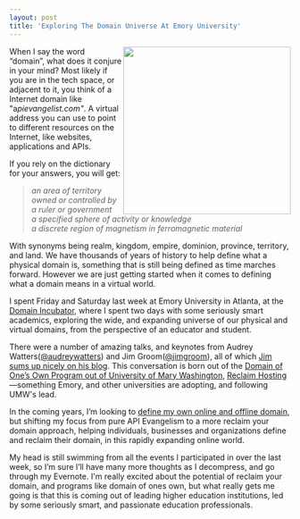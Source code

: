 ```yaml
---
layout: post
title: 'Exploring The Domain Universe At Emory University'
---
```

<p><img src="https://s3.amazonaws.com/kinlane-productions/universities/emory-university-logo.jpg" alt="" width="300" align="right" /></p>
<p>When I say the word &ldquo;domain&rdquo;, what does it conjure in your mind? Most likely if you are in the tech space, or adjacent to it, you think of a Internet domain like "a<em>pievangelist.com"</em>.  A virtual address you can use to point to different resources on the Internet, like websites, applications and APIs.</p>
<p>If you rely on the dictionary for your answers, you will get:</p>
<blockquote><em> an area of territory owned or controlled by a ruler or government<br /> a specified sphere of activity or knowledge<br /> a discrete region of magnetism in ferromagnetic material<br /> </em></blockquote>
<p>With synonyms being realm, kingdom, empire, dominion, province, territory, and land. We have thousands of years of history to help define what a physical domain is, something that is still being defined as time marches forward. However we are just getting started when it comes to defining what a domain means in a virtual world.</p>
<p>I spent Friday and Saturday last week at Emory University in Atlanta, at the <a href="http://ewprogram.com/incubator/">Domain Incubator,</a> where I spent two days with some seriously smart academics, exploring the wide, and expanding universe of our physical and virtual domains, from the perspective of an educator and student.</p>
<p>There were a number of amazing talks, and keynotes from Audrey Watters(<a href="https://twitter.com/audreywatters">@audreywatters</a>) and Jim Groom(<a href="https://twitter.com/jimgroom">@jimgroom</a>), all of which <a href="http://bavatuesdays.com/the-many-faces-of-domain/">Jim sums up nicely on his blog</a>. This conversation is born out of the <a href="https://umwdomains.com/">Domain of One&rsquo;s Own Program out of University of Mary Washington</a>, <a href="http://reclaimhosting.com/">Reclaim Hosting</a>&mdash;something Emory, and other universities are adopting, and following UMW's lead.</p>
<p>In the coming years, I&rsquo;m looking to <a href="http://kinlane.reclaimyourdomain.org/">define my own online and offline domain</a>, but shifting my focus from pure API Evangelism to a more reclaim your domain approach, helping individuals, businesses and organizations define and reclaim their domain, in this rapidly expanding online world.</p>
<p>My head is still swimming from all the events I participated in over the last week, so I&rsquo;m sure I&rsquo;ll have many more thoughts as I decompress, and go through my Evernote. I'm really excited about the potential of reclaim your domain, and programs like domain of ones own, but what really gets me going is that this is coming out of leading higher education institutions, led by some seriously smart, and passionate education professionals.</p>